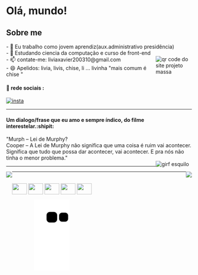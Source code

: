 <h1>Olá, mundo!</h1>
<div> 
<h2>Sobre me</h2>
- 🔭  Eu trabalho como jovem aprendiz(aux.administrativo presidência)<br> 
- 🌱 Estudando ciencia da computação e curso de front-end<br> <img align="right" width="98px" heigth="88px" src="https://user-images.githubusercontent.com/104855077/167697055-7ca18faf-86a8-4a61-bcf6-c8477254513d.png" alt="qr code do site projeto massa">
- 📫 contate-me: liviaxavier200310@gmail.com<br>
- 😄 Apelidos: livia, livis, chise, li ... livinha "mais comum é chise "<br>
  <h4> 📱 rede sociais :</h4>
  <a href="http://www.instagram.com/livis.raw/"><img src="https://img.shields.io/badge/Instagram-E4405F?style=for-the-badge&logo=instagram&logoColor=white" alt=" insta"></a>
</div>
<hr>
<div class="girfesq">
<h4>Um dialogo/frase que eu amo e sempre índico, do filme interestelar.:shipit:</h4>
<p>"Murph – Lei de Murphy? <br> Cooper – A Lei de Murphy não significa que uma coisa é ruim vai acontecer. Significa que tudo que possa dar acontecer, vai acontecer. E pra nós não tinha o menor problema." <br> <img align="right" width="98px" heigth="88px"
      src="https://media4.giphy.com/media/oPu2IgQHwb3Qk/200.webp?cid=ecf05e47c7eldp0h96v3d2ndmdije8v64en6rd350uavx32n&rid=200.webp&ct=g"
      alt="girf esquilo"/>

</div>
<hr>
<div>
  <a href="https://github.com/Devliviax">
  <img height="140" align="right" src="https://github-readme-stats.vercel.app/api/top-langs/?username=Devliviax&theme=tokyonight&hide_border=false&&layout=compact"/>
    <img height="140" align="left" src="https://github-readme-stats.vercel.app/api?username=Devliviax&show_icons=true&theme=tokyonight"/>
</div>
  
  <hr>
<div  style="display:inline-block"  align="center" >
 <br>
 <img align="center" height="30" width="40" src="https://cdn.jsdelivr.net/gh/devicons/devicon/icons/html5/html5-original.svg" />
 <img align="center" height="30" width="40" src="https://cdn.jsdelivr.net/gh/devicons/devicon/icons/css3/css3-original.svg" />
 <img align="center" height="30" width="40"src="https://cdn.jsdelivr.net/gh/devicons/devicon/icons/figma/figma-original.svg" />
 <img align="center" height="30" width="40" src="https://cdn.jsdelivr.net/gh/devicons/devicon/icons/github/github-original.svg" />
 <img align="center" height="30" width="40" src="https://cdn.jsdelivr.net/gh/devicons/devicon/icons/vscode/vscode-original.svg" />
  <br>

   ![Snake animation](https://github.com/Mateus-Batista12/Mateus-Batista12/blob/output/github-contribution-grid-snake.svg)
  
</div>
 
